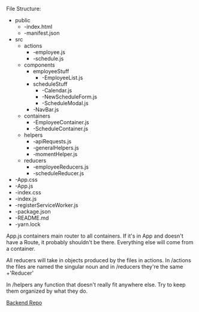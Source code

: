 File Structure:
* public
  * -index.html
  * -manifest.json
* src
  * actions
    * -employee.js
    * -schedule.js
  * components
    * employeeStuff
      * -EmployeeList.js
    * scheduleStuff
      * -Calendar.js
      * -NewScheduleForm.js
      * -ScheduleModal.js
    * -NavBar.js
  * containers
    * -EmployeeContainer.js
    * -ScheduleContainer.js          
  * helpers
    * -apiRequests.js
    * -generalHelpers.js
    * -momentHelper.js          
  * reducers
    * -employeeReducers.js
    * -scheduleReducer.js
 * -App.css
 * -App.js
 * -index.css
 * -index.js
 * -registerServiceWorker.js
* -package.json
* -README.md
* -yarn.lock


App.js containers main router to all containers.  If it's in App and doesn't have a Route, it probably shouldn't be there. Everything else will come from a container.

All reducers will take in objects produced by the files in actions. In /actions the files are named the singular noun and in /reducers they're the same +'Reducer'

In /helpers any function that doesn't really fit anywhere else.  Try to keep them organized by what they do.

[Backend Repo](https://github.com/ChuckBTaylor/employee-manager-backend)
